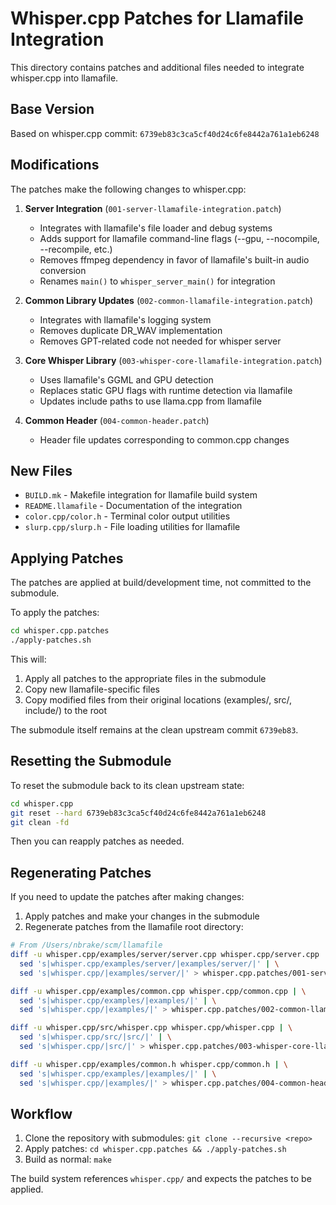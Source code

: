 # Whisper.cpp Patches for Llamafile Integration

This directory contains patches and additional files needed to integrate whisper.cpp into llamafile.

## Base Version

Based on whisper.cpp commit: `6739eb83c3ca5cf40d24c6fe8442a761a1eb6248`

## Modifications

The patches make the following changes to whisper.cpp:

1. **Server Integration** (`001-server-llamafile-integration.patch`)
   - Integrates with llamafile's file loader and debug systems
   - Adds support for llamafile command-line flags (--gpu, --nocompile, --recompile, etc.)
   - Removes ffmpeg dependency in favor of llamafile's built-in audio conversion
   - Renames `main()` to `whisper_server_main()` for integration

2. **Common Library Updates** (`002-common-llamafile-integration.patch`)
   - Integrates with llamafile's logging system
   - Removes duplicate DR_WAV implementation
   - Removes GPT-related code not needed for whisper server

3. **Core Whisper Library** (`003-whisper-core-llamafile-integration.patch`)
   - Uses llamafile's GGML and GPU detection
   - Replaces static GPU flags with runtime detection via llamafile
   - Updates include paths to use llama.cpp from llamafile

4. **Common Header** (`004-common-header.patch`)
   - Header file updates corresponding to common.cpp changes

## New Files

- `BUILD.mk` - Makefile integration for llamafile build system
- `README.llamafile` - Documentation of the integration
- `color.cpp/color.h` - Terminal color output utilities
- `slurp.cpp/slurp.h` - File loading utilities for llamafile

## Applying Patches

The patches are applied at build/development time, not committed to the submodule.

To apply the patches:

```bash
cd whisper.cpp.patches
./apply-patches.sh
```

This will:
1. Apply all patches to the appropriate files in the submodule
2. Copy new llamafile-specific files
3. Copy modified files from their original locations (examples/, src/, include/) to the root

The submodule itself remains at the clean upstream commit `6739eb83`.

## Resetting the Submodule

To reset the submodule back to its clean upstream state:

```bash
cd whisper.cpp
git reset --hard 6739eb83c3ca5cf40d24c6fe8442a761a1eb6248
git clean -fd
```

Then you can reapply patches as needed.

## Regenerating Patches

If you need to update the patches after making changes:

1. Apply patches and make your changes in the submodule
2. Regenerate patches from the llamafile root directory:

```bash
# From /Users/nbrake/scm/llamafile
diff -u whisper.cpp/examples/server/server.cpp whisper.cpp/server.cpp | \
  sed 's|whisper.cpp/examples/server/|examples/server/|' | \
  sed 's|whisper.cpp/|examples/server/|' > whisper.cpp.patches/001-server-llamafile-integration.patch

diff -u whisper.cpp/examples/common.cpp whisper.cpp/common.cpp | \
  sed 's|whisper.cpp/examples/|examples/|' | \
  sed 's|whisper.cpp/|examples/|' > whisper.cpp.patches/002-common-llamafile-integration.patch

diff -u whisper.cpp/src/whisper.cpp whisper.cpp/whisper.cpp | \
  sed 's|whisper.cpp/src/|src/|' | \
  sed 's|whisper.cpp/|src/|' > whisper.cpp.patches/003-whisper-core-llamafile-integration.patch

diff -u whisper.cpp/examples/common.h whisper.cpp/common.h | \
  sed 's|whisper.cpp/examples/|examples/|' | \
  sed 's|whisper.cpp/|examples/|' > whisper.cpp.patches/004-common-header.patch
```

## Workflow

1. Clone the repository with submodules: `git clone --recursive <repo>`
2. Apply patches: `cd whisper.cpp.patches && ./apply-patches.sh`
3. Build as normal: `make`

The build system references `whisper.cpp/` and expects the patches to be applied.
